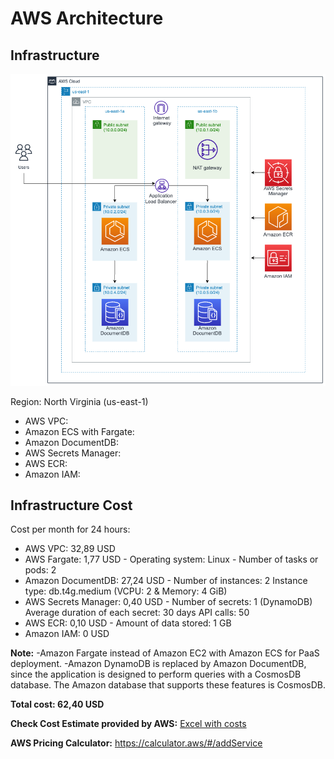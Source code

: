 # AWS Architecture

## Infrastructure

![AWS architecture](architectureAWS_v2.png)

Region: North Virginia (us-east-1)

* AWS VPC:
* Amazon ECS with Fargate:
* Amazon DocumentDB:
* AWS Secrets Manager:
* AWS ECR:
* Amazon IAM:

## Infrastructure Cost

Cost per month for 24 hours:

* AWS VPC: 32,89 USD
* AWS Fargate: 1,77 USD  - Operating system: Linux - Number of tasks or pods: 2 
* Amazon DocumentDB: 27,24 USD - Number of instances: 2 Instance type: db.t4g.medium (VCPU: 2 & Memory: 4 GiB)
* AWS Secrets Manager: 0,40 USD - Number of secrets: 1 (DynamoDB) Average duration of each secret: 30 days API calls: 50
* AWS ECR: 0,10 USD - Amount of data stored: 1 GB
* Amazon IAM: 0 USD

**Note:** 
-Amazon Fargate instead of Amazon EC2 with Amazon ECS for PaaS deployment.
-Amazon DynamoDB is replaced by Amazon DocumentDB, since the application is designed to perform queries with a CosmosDB database. The Amazon database that supports these features is CosmosDB.


**Total cost: 62,40 USD**

**Check Cost Estimate provided by AWS:** [Excel with costs](https://github.com/CHUPITO-Org/IaC-Chupito-AWS/blob/laura/feat/docs-draft/docs/Costs_Estimate_v2.csv)

**AWS Pricing Calculator:** https://calculator.aws/#/addService


